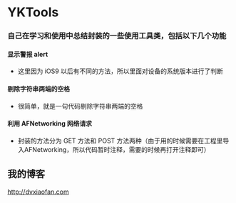 # YKTools
### 自己在学习和使用中总结封装的一些使用工具类，包括以下几个功能

#### 显示警报 alert 
- 这里因为 iOS9 以后有不同的方法，所以里面对设备的系统版本进行了判断

#### 剔除字符串两端的空格
- 很简单，就是一句代码剔除字符串两端的空格

#### 利用 AFNetworking 网络请求
- 封装的方法分为 GET 方法和 POST 方法两种（由于用的时候需要在工程里导入AFNetworking，所以代码暂时注释，需要的时候再打开注释即可）


## 我的博客

http://dvxiaofan.com
